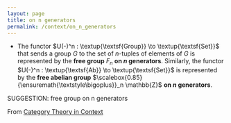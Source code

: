 ```yaml
---
layout: page
title: on n generators
permalink: /context/on_n_generators
---
```

-  The functor $U(-)^n : \textup{\textsf{Group}} \to \textup{\textsf{Set}}$ that sends a group $G$ to the set of $n$-tuples of elements of $G$ is represented by the **free group** $F_n$ **on $n$ generators**. Similarly, the functor $U(-)^n : \textup{\textsf{Ab}} \to \textup{\textsf{Set}}$ is represented by the **free abelian group** $\scalebox{0.85}{\ensuremath{\textstyle\bigoplus}}_n \mathbb{Z}$ **on $n$ generators**.

SUGGESTION: free group on n generators

From [Category Theory in Context](https://mathgloss.github.io/MathGloss/context.html)